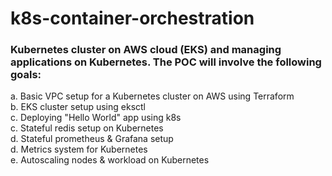 # k8s-container-orchestration

### Kubernetes cluster on AWS cloud (EKS) and managing applications on Kubernetes. The POC will involve the following goals:<br>
  a. Basic VPC setup for a Kubernetes cluster on AWS using Terraform<br>
  b. EKS cluster setup using eksctl<br>
  c. Deploying "Hello World" app using k8s<br>
  c. Stateful redis setup on Kubernetes<br>
  d. Stateful prometheus & Grafana setup<br>
  d. Metrics system for Kubernetes<br>
  e. Autoscaling nodes & workload on Kubernetes<br>
